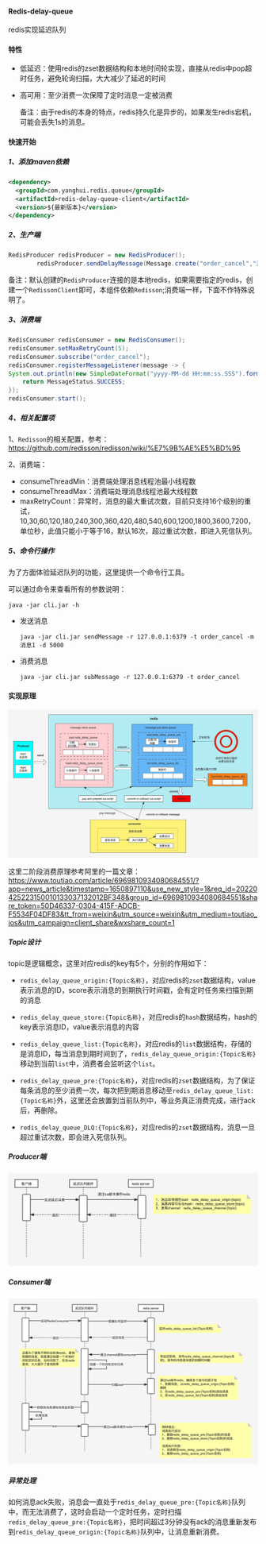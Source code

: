 #### Redis-delay-queue

redis实现延迟队列

#### 特性

* 低延迟：使用redis的zset数据结构和本地时间轮实现，直接从redis中pop超时任务，避免轮询扫描，大大减少了延迟的时间

* 高可用：至少消费一次保障了定时消息一定被消费

  备注：由于redis的本身的特点，redis持久化是异步的，如果发生redis宕机，可能会丢失1s的消息。

#### 快速开始

##### 1、添加maven依赖

```xml
<dependency>
  <groupId>com.yanghui.redis.queue</groupId>
  <artifactId>redis-delay-queue-client</artifactId>
  <version>${最新版本}</version>
</dependency>
```

##### 2、生产端

```java
RedisProducer redisProducer = new RedisProducer();
        redisProducer.sendDelayMessage(Message.create("order_cancel","消息：" + DateUtil.format(new Date(),"yyyy-MM-dd HH:mm:ss.SSS")),1000 * 2);
```

备注：默认创建的`RedisProducer`连接的是本地redis，如果需要指定的redis，创建一个`RedissonClient`即可，本组件依赖`Redisson`;消费端一样，下面不作特殊说明了。

##### 3、消费端

```java
RedisConsumer redisConsumer = new RedisConsumer();
redisConsumer.setMaxRetryCount(5);
redisConsumer.subscribe("order_cancel");
redisConsumer.registerMessageListener(message -> {
System.out.println(new SimpleDateFormat("yyyy-MM-dd HH:mm:ss.SSS").format(new Date()) + "  " + message);
	return MessageStatus.SUCCESS;
});
redisConsumer.start();
```

##### 4、相关配置项

1、`Redisson`的相关配置，参考：https://github.com/redisson/redisson/wiki/%E7%9B%AE%E5%BD%95

2、消费端：

* consumeThreadMin：消费端处理消息线程池最小线程数
* consumeThreadMax：消费端处理消息线程池最大线程数
* maxRetryCount：异常时，消息的最大重试次数，目前只支持16个级别的重试，10,30,60,120,180,240,300,360,420,480,540,600,1200,1800,3600,7200，单位秒，此值只能小于等于16，默认16次，超过重试次数，即进入死信队列。

##### 5、命令行操作

为了方面体验延迟队列的功能，这里提供一个命令行工具。

可以通过命令来查看所有的参数说明：

```
java -jar cli.jar -h
```

* 发送消息

  ```shell
  java -jar cli.jar sendMessage -r 127.0.0.1:6379 -t order_cancel -m 消息1 -d 5000
  ```

* 消费消息

  ```shell
  java -jar cli.jar subMessage -r 127.0.0.1:6379 -t order_cancel
  ```

#### 实现原理

<img src="https://raw.githubusercontent.com/yanghuijava/redis-delay-queue/main/images/redis%E5%BB%B6%E8%BF%9F%E9%98%9F%E5%88%97.png" style="zoom:100%;" />

这里二阶段消费原理参考阿里的一篇文章：https://www.toutiao.com/article/6969810934080684551/?app=news_article&timestamp=1650897110&use_new_style=1&req_id=20220425223150010133037132012BF348&group_id=6969810934080684551&share_token=50D46337-0304-415F-ADCB-F5534F04DF83&tt_from=weixin&utm_source=weixin&utm_medium=toutiao_ios&utm_campaign=client_share&wxshare_count=1

##### Topic设计

topic是逻辑概念，这里对应redis的key有5个，分别的作用如下：

* `redis_delay_queue_origin:{Topic名称}`，对应redis的`zset`数据结构，value表示消息的ID，score表示消息的到期执行时间戳，会有定时任务来扫描到期的消息
* `redis_delay_queue_store:{Topic名称}`，对应redis的`hash`数据结构，hash的key表示消息ID，value表示消息的内容
* `redis_delay_queue_list:{Topic名称}`，对应redis的`list`数据结构，存储的是消息ID，每当消息到期时间到了，`redis_delay_queue_origin:{Topic名称}`移动到当前`list`中，消费者会监听这个`list`。
* `redis_delay_queue_pre:{Topic名称}`，对应redis的`zset`数据结构，为了保证每条消息的至少消费一次，每次把到期消息移动至`redis_delay_queue_list:{Topic名称}`外，这里还会放置到当前队列中，等业务真正消费完成，进行ack后，再删除。

* `redis_delay_queue_DLQ:{Topic名称}`，对应redis的`zset`数据结构，消息一旦超过重试次数，即会进入死信队列。

##### Producer端

![](https://github.com/yanghuijava/redis-delay-queue/blob/main/images/redisProducer.png?raw=true)

##### Consumer端

![](https://github.com/yanghuijava/redis-delay-queue/blob/main/images/redisConsumer.png?raw=true)

##### 异常处理

如何消息ack失败，消息会一直处于`redis_delay_queue_pre:{Topic名称}`队列中，而无法消费了，这时会启动一个定时任务，定时扫描`redis_delay_queue_pre:{Topic名称}`，把时间超过3分钟没有ack的消息重新发布到`redis_delay_queue_origin:{Topic名称}`队列中，让消息重新消费。